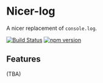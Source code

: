 # Nicer-log
A nicer replacement of `console.log`.

[![Build Status](https://travis-ci.org/Cryrivers/nicer-log.svg?branch=master)](https://travis-ci.org/Cryrivers/nicer-log)
[![npm version](https://badge.fury.io/js/nicer-log.svg)](https://badge.fury.io/js/nicer-log)

## Features

(TBA)